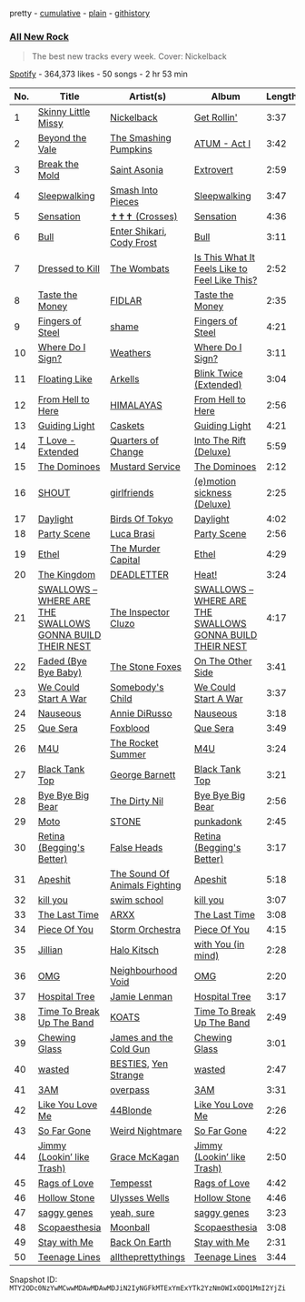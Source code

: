 pretty - [cumulative](/playlists/cumulative/37i9dQZF1DWZryfp6NSvtz.md) - [plain](/playlists/plain/37i9dQZF1DWZryfp6NSvtz) - [githistory](https://github.githistory.xyz/mackorone/spotify-playlist-archive/blob/main/playlists/plain/37i9dQZF1DWZryfp6NSvtz)

### [All New Rock](https://open.spotify.com/playlist/37i9dQZF1DWZryfp6NSvtz)

> The best new tracks every week\. Cover: Nickelback

[Spotify](https://open.spotify.com/user/spotify) - 364,373 likes - 50 songs - 2 hr 53 min

| No. | Title | Artist(s) | Album | Length |
|---|---|---|---|---|
| 1 | [Skinny Little Missy](https://open.spotify.com/track/2JraK2abEZ2fkpFD7VSfLY) | [Nickelback](https://open.spotify.com/artist/6deZN1bslXzeGvOLaLMOIF) | [Get Rollin'](https://open.spotify.com/album/660c34OZzJ4gUd0rXe8ARp) | 3:37 |
| 2 | [Beyond the Vale](https://open.spotify.com/track/7DkojvD8hlZZETvBOZp1TI) | [The Smashing Pumpkins](https://open.spotify.com/artist/40Yq4vzPs9VNUrIBG5Jr2i) | [ATUM \- Act I](https://open.spotify.com/album/6lnwneHwAQkzRdRLf4W10i) | 3:42 |
| 3 | [Break the Mold](https://open.spotify.com/track/5hjvbLXLfNgRmylohmmSy7) | [Saint Asonia](https://open.spotify.com/artist/6Fwq3TDWpMhcL1KTKVQiI8) | [Extrovert](https://open.spotify.com/album/716AG0CLrpw0sP54u1aWvy) | 2:59 |
| 4 | [Sleepwalking](https://open.spotify.com/track/123zv9wxx96UEtLLLiUYH5) | [Smash Into Pieces](https://open.spotify.com/artist/2vhrwzjf9H3icunkVFi9tq) | [Sleepwalking](https://open.spotify.com/album/5mkYilxQ0Sf54g4PO0tXGp) | 3:47 |
| 5 | [Sensation](https://open.spotify.com/track/1sykjjK9zNsQMof272cHHj) | [✝✝✝ \(Crosses\)](https://open.spotify.com/artist/3gPZCcrc8KG2RuVl3rtbQ2) | [Sensation](https://open.spotify.com/album/3aPHTY2sYQqEvQW4LPswJf) | 4:36 |
| 6 | [Bull](https://open.spotify.com/track/1HdovCicIl6icinsOlrpqz) | [Enter Shikari](https://open.spotify.com/artist/31jvzuB4ikftPQZJwrYfCF), [Cody Frost](https://open.spotify.com/artist/3FobDbMc9jNxkZ8GCc685W) | [Bull](https://open.spotify.com/album/1Zf1hkjwXERIjI2585j7jl) | 3:11 |
| 7 | [Dressed to Kill](https://open.spotify.com/track/6j7s4efnQGF19g6Jp2HE9D) | [The Wombats](https://open.spotify.com/artist/0Ya43ZKWHTKkAbkoJJkwIB) | [Is This What It Feels Like to Feel Like This?](https://open.spotify.com/album/2YoatZbkNsBRrfmX0pq9Ay) | 2:52 |
| 8 | [Taste the Money](https://open.spotify.com/track/44x9fOlJM1CNDIBpOOEJIq) | [FIDLAR](https://open.spotify.com/artist/3P6duIn7oHeiBACZfYeNud) | [Taste the Money](https://open.spotify.com/album/3bwDKAW6IgigIg1cfUBMQX) | 2:35 |
| 9 | [Fingers of Steel](https://open.spotify.com/track/1v1jlj1qT3oDjozh5rOlC6) | [shame](https://open.spotify.com/artist/4IeWU3NYBI9mISFVhzXG8f) | [Fingers of Steel](https://open.spotify.com/album/0T2Qic0OPQrVJmyMAxhH4y) | 4:21 |
| 10 | [Where Do I Sign?](https://open.spotify.com/track/2iS56f2r8QJT5v6dykQUbV) | [Weathers](https://open.spotify.com/artist/4OTFxPi5CtWyj1NThDe6z5) | [Where Do I Sign?](https://open.spotify.com/album/0TPooGLGUC00XGmKlx0axn) | 3:11 |
| 11 | [Floating Like](https://open.spotify.com/track/4MDPyqKZLDYd1PsGGYMThw) | [Arkells](https://open.spotify.com/artist/3ShGiAyhxI6Rq3TknZ3gfk) | [Blink Twice \(Extended\)](https://open.spotify.com/album/3Zlv9M4aSDQ3H3iCG9jGEe) | 3:04 |
| 12 | [From Hell to Here](https://open.spotify.com/track/0YVJiU5WEmYSZvx0t4B92F) | [HIMALAYAS](https://open.spotify.com/artist/71NBOcJ9lMeXqnbnya1z0x) | [From Hell to Here](https://open.spotify.com/album/5WjusZIMbyTzjksyxY8RME) | 2:56 |
| 13 | [Guiding Light](https://open.spotify.com/track/5zANxuoSJcmlwsXzBEb9se) | [Caskets](https://open.spotify.com/artist/2XIbOWDT5vZPW7jNyzdfcK) | [Guiding Light](https://open.spotify.com/album/7AUOjPixlKhUl2cLq27oLM) | 4:21 |
| 14 | [T Love \- Extended](https://open.spotify.com/track/1qmBJijlYA148svgU0herL) | [Quarters of Change](https://open.spotify.com/artist/0mnruuV4CcKu7Ux7kBZ5sa) | [Into The Rift \(Deluxe\)](https://open.spotify.com/album/19ozV4Q1V0zC1KYBlnwbHU) | 5:59 |
| 15 | [The Dominoes](https://open.spotify.com/track/1xagIgxxNQre8ZhWjMTOdz) | [Mustard Service](https://open.spotify.com/artist/7kAZYW5e5hQHYGQ0XHYhns) | [The Dominoes](https://open.spotify.com/album/4G8DoAVoxRS29Sdqic53B2) | 2:12 |
| 16 | [SHOUT](https://open.spotify.com/track/3H1wLbr078xfRrP2YJaZly) | [girlfriends](https://open.spotify.com/artist/4Dwhb9SL7iO3L27oXvEiO7) | [\(e\)motion sickness \(Deluxe\)](https://open.spotify.com/album/3dPYtiu5gL2ZpbyE0DjbsU) | 2:25 |
| 17 | [Daylight](https://open.spotify.com/track/1nUux9ehFJj5EM9ZKoQFuB) | [Birds Of Tokyo](https://open.spotify.com/artist/25ou7Y6W7L1fcMoCZMbf86) | [Daylight](https://open.spotify.com/album/3Q3HAtCqEZNNKpFsxF5stE) | 4:02 |
| 18 | [Party Scene](https://open.spotify.com/track/3GTJ2lJxIlhoSyAznxNUWy) | [Luca Brasi](https://open.spotify.com/artist/7wNxbhLI5CufuLBy50JcZu) | [Party Scene](https://open.spotify.com/album/3eYOamJN0c5EHXR81ZrRFE) | 2:56 |
| 19 | [Ethel](https://open.spotify.com/track/0Gm0CzFZ5fh9Rt7jSRIrAv) | [The Murder Capital](https://open.spotify.com/artist/18M7pJRsgFVjEBZ5ufmJAp) | [Ethel](https://open.spotify.com/album/01HODAvgMBD2gvWPkz4G5y) | 4:29 |
| 20 | [The Kingdom](https://open.spotify.com/track/3cXwZ8Ty5hCZHSYXmwz2ow) | [DEADLETTER](https://open.spotify.com/artist/4MfUQ99z2kgMnl9hAwffBx) | [Heat!](https://open.spotify.com/album/1fOWHZulep4Y0Mj23FVs0s) | 3:24 |
| 21 | [SWALLOWS – WHERE ARE THE SWALLOWS GONNA BUILD THEIR NEST](https://open.spotify.com/track/4vIkgD0R6XKBgkoOtaC80S) | [The Inspector Cluzo](https://open.spotify.com/artist/5yxIIqWx8F0NfkXpyycTxg) | [SWALLOWS – WHERE ARE THE SWALLOWS GONNA BUILD THEIR NEST](https://open.spotify.com/album/4h0PHdJp6sWzj2PcQ8Rbzg) | 4:17 |
| 22 | [Faded \(Bye Bye Baby\)](https://open.spotify.com/track/6koybi4HwcsUSUJe1MwvXl) | [The Stone Foxes](https://open.spotify.com/artist/40N10exWtaCVUtBMftQn3t) | [On The Other Side](https://open.spotify.com/album/4phAv5y3IeJG0KmM1UiKY1) | 3:41 |
| 23 | [We Could Start A War](https://open.spotify.com/track/6qfaGJimCvWUQO1d7DnIe4) | [Somebody's Child](https://open.spotify.com/artist/5b84ozqhKiJG9LN1IjVac1) | [We Could Start A War](https://open.spotify.com/album/7q3CZvG4BB9lNWcY2kOuCc) | 3:37 |
| 24 | [Nauseous](https://open.spotify.com/track/3ZvrBVewa8fdjQ8srDvM9R) | [Annie DiRusso](https://open.spotify.com/artist/58jk0945bnQBG9xfij6hHw) | [Nauseous](https://open.spotify.com/album/4BZPvHTAO5qsC2jViKnEmL) | 3:18 |
| 25 | [Que Sera](https://open.spotify.com/track/2dtoIq2icdUaDsGXnDpDOW) | [Foxblood](https://open.spotify.com/artist/17pjImdVvIja9Es8R436NP) | [Que Sera](https://open.spotify.com/album/3l8wlkoIjZI7Ev2o4Zk2i2) | 3:49 |
| 26 | [M4U](https://open.spotify.com/track/3naiigMnD5a77xdGcMnt8r) | [The Rocket Summer](https://open.spotify.com/artist/3Uqc6c1DUPkyUQSeatexYU) | [M4U](https://open.spotify.com/album/51xS6EMZTwOX8Wljl7vPm0) | 3:24 |
| 27 | [Black Tank Top](https://open.spotify.com/track/6OTzR46oNM6tZbO0VBBRWr) | [George Barnett](https://open.spotify.com/artist/40OV4nFVZqdXDjPumwcywN) | [Black Tank Top](https://open.spotify.com/album/6uV6qHsSUlF9BLri72I0qJ) | 3:21 |
| 28 | [Bye Bye Big Bear](https://open.spotify.com/track/6nSd7gG3KWFqG7Za17Jna2) | [The Dirty Nil](https://open.spotify.com/artist/2mGENPk4M4jtaf5D7fDi98) | [Bye Bye Big Bear](https://open.spotify.com/album/79PfNXhYhRSo8mLST2gSti) | 2:56 |
| 29 | [Moto](https://open.spotify.com/track/1Zqw6aRk59n8RcgxJkHkEn) | [STONE](https://open.spotify.com/artist/1br1PqvafIUOis4rBUvv1H) | [punkadonk](https://open.spotify.com/album/3Hg3voKbxtusae5j83FLMR) | 2:45 |
| 30 | [Retina \(Begging's Better\)](https://open.spotify.com/track/640lSdoKn3YREVAqXHT6pH) | [False Heads](https://open.spotify.com/artist/2tZaXwpCHEhoVEBQuRI4vu) | [Retina \(Begging's Better\)](https://open.spotify.com/album/0jKzu0xZb8IIiIahVDeN1s) | 3:17 |
| 31 | [Apeshit](https://open.spotify.com/track/3G1MxS8hB0GF0UCat7rSU9) | [The Sound Of Animals Fighting](https://open.spotify.com/artist/7bVL3NrrQUCtBR1u8soLtt) | [Apeshit](https://open.spotify.com/album/0r4uA1MVl8iGrGsbbntyi7) | 5:18 |
| 32 | [kill you](https://open.spotify.com/track/67zugn57NW0eFNM3DL4IxD) | [swim school](https://open.spotify.com/artist/7hC74DRW4q3obXLB5lTq4F) | [kill you](https://open.spotify.com/album/1nHCdR0VOXjVSv7ei3PD3x) | 3:07 |
| 33 | [The Last Time](https://open.spotify.com/track/756kOtZrHmoLUCPmVE6kCy) | [ARXX](https://open.spotify.com/artist/1pQ8qfxpuRJKEUFPGrf6Uc) | [The Last Time](https://open.spotify.com/album/0u0yVaTbeGJIKM2EGtwnIy) | 3:08 |
| 34 | [Piece Of You](https://open.spotify.com/track/591M3gxvS0gc4JdZZqn6oy) | [Storm Orchestra](https://open.spotify.com/artist/5Zl04O5XJOu7kGrAosCPfR) | [Piece Of You](https://open.spotify.com/album/7xZrte2sbYarQDDjHMvHBc) | 4:15 |
| 35 | [Jillian](https://open.spotify.com/track/44xGlxPEyO5gmvKpK5suUX) | [Halo Kitsch](https://open.spotify.com/artist/4kjYrogjc9CwlkeA6Sy9mH) | [with You \(in mind\)](https://open.spotify.com/album/00e7hWZUE8nbtiXYCwZ6CX) | 2:28 |
| 36 | [OMG](https://open.spotify.com/track/1NNXLWeRjrAK3tjR0qPiak) | [Neighbourhood Void](https://open.spotify.com/artist/565t67TZ8cIaxgs2NkXJPu) | [OMG](https://open.spotify.com/album/02qwa0udWN30Yj0391cynx) | 2:20 |
| 37 | [Hospital Tree](https://open.spotify.com/track/4VhYARQAePuxKYwNlkXTxW) | [Jamie Lenman](https://open.spotify.com/artist/3kAJUCn4swbWxCZXW7cZ6K) | [Hospital Tree](https://open.spotify.com/album/5gQYWhkoDjcUy2JvQVREPz) | 3:17 |
| 38 | [Time To Break Up The Band](https://open.spotify.com/track/7xA6TmNVmhUryItNfITT7i) | [KOATS](https://open.spotify.com/artist/6uozvEFq6rmWXhkZ4K7NQf) | [Time To Break Up The Band](https://open.spotify.com/album/1unkgDwipw9z1nHKv4y1Qk) | 2:49 |
| 39 | [Chewing Glass](https://open.spotify.com/track/4uQeaos1wK3UDNtlYasgys) | [James and the Cold Gun](https://open.spotify.com/artist/5YFIVhzlaYH9Yadjw9gSUx) | [Chewing Glass](https://open.spotify.com/album/3X5tZI8clJZkaQFkR4ICsv) | 3:01 |
| 40 | [wasted](https://open.spotify.com/track/6izAsljZMKSGtLVAk9gWY8) | [BESTIES](https://open.spotify.com/artist/7muEjzf4QdKgX7XB3OHRsj), [Yen Strange](https://open.spotify.com/artist/7lSQYcw1enXJdFHw678LAq) | [wasted](https://open.spotify.com/album/5aTiToGyRhE9sgEvhmXvwI) | 2:47 |
| 41 | [3AM](https://open.spotify.com/track/7q6sN7NKKowCDvPHS0SaCi) | [overpass](https://open.spotify.com/artist/2y3PEaAgTdxYfbyeSXORv8) | [3AM](https://open.spotify.com/album/1Cmfz56eoj4qs3ZMvfvCUx) | 3:31 |
| 42 | [Like You Love Me](https://open.spotify.com/track/4tRbfvXqGOj8fbYbXzTWrd) | [44Blonde](https://open.spotify.com/artist/4KVVfMSquW9mvY3CHFwAxX) | [Like You Love Me](https://open.spotify.com/album/2zF61PbxFf6USTCCk673nb) | 2:26 |
| 43 | [So Far Gone](https://open.spotify.com/track/4cbddQdsUFiLhkzExl3pUq) | [Weird Nightmare](https://open.spotify.com/artist/2dRm7hmP96rgIGGGX1wiLc) | [So Far Gone](https://open.spotify.com/album/4X8DoEYl1asbYioajgmO6S) | 4:22 |
| 44 | [Jimmy \(Lookin’ like Trash\)](https://open.spotify.com/track/0Yl0MTFnPExGXUwttjmn1m) | [Grace McKagan](https://open.spotify.com/artist/763Ta6J2nC9dvVG4D8XuPg) | [Jimmy \(Lookin’ like Trash\)](https://open.spotify.com/album/0Q8A2ZyETZiHokHaB6T5Ql) | 2:50 |
| 45 | [Rags of Love](https://open.spotify.com/track/6gyxfYDimNVNLDYR0NRivP) | [Tempesst](https://open.spotify.com/artist/6yYoIxAvtAgGPSSring5SB) | [Rags of Love](https://open.spotify.com/album/2pZpzCaPsViFxbDEZyLkBY) | 4:42 |
| 46 | [Hollow Stone](https://open.spotify.com/track/4P6iLaurQoOi5NASxN3qp2) | [Ulysses Wells](https://open.spotify.com/artist/6QocqrfaLWT7k0WGCep9IB) | [Hollow Stone](https://open.spotify.com/album/3ImZf37b8J9oTmyVW9li0j) | 4:46 |
| 47 | [saggy genes](https://open.spotify.com/track/6ukTKEq8giCrDgY9hAzHKc) | [yeah, sure](https://open.spotify.com/artist/0siwkhjW3I1YWalU1GWEJ5) | [saggy genes](https://open.spotify.com/album/6LWJ0GY7inYjqRB4NlfPN1) | 3:23 |
| 48 | [Scopaesthesia](https://open.spotify.com/track/6l22R1ZDXBmPXXXdgCX8sQ) | [Moonball](https://open.spotify.com/artist/1zssGmXcSwzfO2eVRrHOUj) | [Scopaesthesia](https://open.spotify.com/album/1BHXHfRwyX7JK46KQHKclo) | 3:08 |
| 49 | [Stay with Me](https://open.spotify.com/track/7bQQ10oXMAQ8rXUPvDLd1Q) | [Back On Earth](https://open.spotify.com/artist/0O21EWCzkKnl0tLOsg1hms) | [Stay with Me](https://open.spotify.com/album/3MMWlvJuphIxrMu1Y21Iqq) | 2:31 |
| 50 | [Teenage Lines](https://open.spotify.com/track/2VLQao16kkYBiqmoMzNmJA) | [alltheprettythings](https://open.spotify.com/artist/1SbUXI8T8XPfiKewzGUCML) | [Teenage Lines](https://open.spotify.com/album/5Yrk53HYq1jeZbWE06FFXv) | 3:44 |

Snapshot ID: `MTY2ODc0NzYwMCwwMDAwMDAwMDJiN2IyNGFkMTExYmExYTk2YzNmOWIxODQ1MmI2YjZi`
